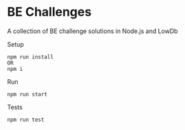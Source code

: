 # BE Challenges

A collection of BE challenge solutions in Node.js and LowDb

Setup

```
npm run install
OR
npm i
```

Run

```
npm run start
```

Tests

```
npm run test
```
